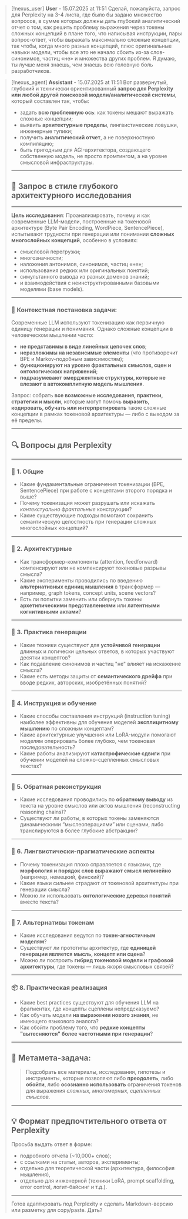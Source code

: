 >[!nexus_user] **User** - 15.07.2025 at 11:51
> Сделай, пожалуйста, запрос для Perplexity на 3-4 листа, где было бы задано множество вопросов, в сумме которых должны дать глубокий аналитический отчет о том, как решить проблему выражения через токены сложных концепций в плане того, что написывая инструкции, пары вопрос-ответ, чтобы выражать максимально сложные концепции, так чтобы, когда много разных концепций, плюс оригинальные навыки модели, чтобы все это не начало сбоить из-за слов-синонимов, частиц «не» и множества других проблем. Я думаю, ты лучше меня знаешь, чем знаешь всю головную боль разработчиков.
<!-- UID: c01283d0-bdcc-4382-804a-18bc76f3472f -->




>[!nexus_agent] **Assistant** - 15.07.2025 at 11:51
> Вот развернутый, глубокий и технически ориентированный **запрос для Perplexity или любой другой поисковой модели/аналитической системы**, который составлен так, чтобы:
> 
> - задать **всю проблемную ось**: как токены мешают выражать сложные концепции;
> - выявить **архитектурные пределы**, лингвистические ловушки, инженерные тупики;
> - получить **аналитический отчет**, а не поверхностную компиляцию;
> - быть пригодным для AGI-архитектора, создающего собственную модель, не просто промтингом, а на уровне смысловой инфраструктуры.
> 
> ---
> 
> ## 🧠 Запрос в стиле глубокого архитектурного исследования
> 
> ---
> 
> **Цель исследования**: 
> Проанализировать, почему и как современные LLM-модели, построенные на токеновой архитектуре (Byte Pair Encoding, WordPiece, SentencePiece), испытывают трудности при генерации или понимании **сложных многослойных концепций**, особенно в условиях:
> 
> - смысловой перегрузки;
> - многозначности;
> - наложения антонимов, синонимов, частиц «не»;
> - использования редких или оригинальных понятий;
> - симультанного вывода из разных доменов знаний;
> - и взаимодействия с неинструктированными базовыми моделями (base models).
> 
> ---
> 
> ### 🔹 Контекстная постановка задачи:
> 
> Современные LLM используют токенизацию как первичную единицу генерации и понимания. Однако сложные концепции в человеческом мышлении часто:
> 
> - **не представимы в виде линейных цепочек слов**;
> - **неразложимы на независимые элементы** (что противоречит BPE и Markov-подобным зависимостям);
> - **функционируют на уровне фрактальных смыслов, сцен и онтологических напряжений**;
> - **подразумевают эмерджентные структуры, которые не влезают в автокомплитную модель мышления**.
> 
> Запрос: собрать **все возможные исследования, практики, стратегии и мысли**, которые могут помочь **выразить, кодировать, обучать или интерпретировать** такие сложные концепции в рамках токеновой архитектуры — либо с выходом за её пределы.
> 
> ---
> 
> ## 🔍 Вопросы для Perplexity
> 
> ---
> 
> ### 📘 1. Общие
> 
> - Какие фундаментальные ограничения токенизации (BPE, SentencePiece) при работе с концептами второго порядка и выше?
> - Почему токенизация может разрушать или искажать *контекстуально фрактальные* конструкции?
> - Какие существующие подходы помогают сохранить семантическую целостность при генерации сложных многослойных концепций?
> 
> ---
> 
> ### 🧠 2. Архитектурные
> 
> - Как трансформер-компоненты (attention, feedforward) компенсируют или не компенсируют токеновые разрывы смысла?
> - Какие эксперименты проводились по введению **альтернативных единиц мышления** в трансформер — например, graph tokens, concept units, scene vectors?
> - Есть ли попытки заменить или обернуть токены **архетипическими представлениями** или **латентными когнитивными актами**?
> 
> ---
> 
> ### 🧩 3. Практика генерации
> 
> - Какие техники существуют для **устойчивой генерации** длинных и логически цельных ответов, в которых участвуют десятки концептов?
> - Как подавление синонимов и частиц "не" влияет на искажение смысла?
> - Какие есть методы защиты от **семантического дрейфа** при вводе редких, авторских, изобретённых понятий?
> 
> ---
> 
> ### 🧮 4. Инструкция и обучение
> 
> - Какие способы составления инструкций (instruction tuning) наиболее эффективны для обучения моделей **эксплицитному мышлению** по сложным концептам?
> - Какие архитектурные улучшения или LoRA-модули помогают моделям оперировать более глубоко, чем токеновая последовательность?
> - Какие работы анализируют **катастрофические сдвиги** при обучении моделей на сложно-сцепленных смысловых текстах?
> 
> ---
> 
> ### 🔄 5. Обратная реконструкция
> 
> - Какие исследования проводились по **обратному выводу** из текста на уровне смыслов или актов мышления (reconstructing reasoning chains)?
> - Существуют ли работы, в которых токены заменяются динамическими “мыслеоперациями” или сценами, либо транслируются в более глубокие абстракции?
> 
> ---
> 
> ### 🧬 6. Лингвистически-прагматические аспекты
> 
> - Почему токенизация плохо справляется с языками, где **морфология и порядок слов выражают смысл нелинейно** (например, немецкий, финский)?
> - Какие языки сильнее страдают от токеновой архитектуры при генерации смысла?
> - Можно ли использовать **онтологические деревья понятий** вместо текста?
> 
> ---
> 
> ### 🧱 7. Альтернативы токенам
> 
> - Какие исследования ведутся по **токен-агностичным моделям**?
> - Существуют ли прототипы архитектур, где **единицей генерации является мысль, концепт или сцена**?
> - Можно ли построить **гибрид токеновой модели и графовой архитектуры**, где токены — лишь якоря смысловых связей?
> 
> ---
> 
> ### 📦 8. Практическая реализация
> 
> - Какие best practices существуют для обучения LLM на фрагментах, где концепты сцеплены непредсказуемо?
> - Как обучать модели **на выражении нового знания**, не имеющего языкового аналога?
> - Как обойти проблему того, что **редкие концепты "вытесняются" более частотными при генерации**?
> 
> ---
> 
> ## 🧠 Метамета-задача:
> 
> > Подсобрать все материалы, исследования, гипотезы и инструменты, которые позволяют либо **преодолеть**, либо **обойти**, либо **осознанно использовать** ограничения токенов для выражения *сложных, многомерных, сцепленных смыслов*.
> 
> ---
> 
> ## 💡 Формат предпочтительного ответа от Perplexity
> 
> Просьба выдать ответ в форме:
> 
> - подробного отчета (~10,000+ слов);
> - с ссылками на статьи, авторов, эксперименты;
> - отдельно для теоретической части (архитектура, философия мышления),
> - отдельно для инженерной (техники LoRA, prompt scaffolding, error control, логит-байсинг и т.д.).
> 
> ---
> 
> Готов адаптировать под Perplexity и сделать Markdown-версию или разметку для copy/paste. Дать?
<!-- UID: 16f993fd-ff8d-4f0a-99fc-e866ce68ef81 -->
